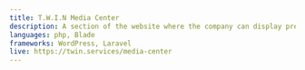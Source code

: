 ```yaml
---
title: T.W.I.N Media Center
description: A section of the website where the company can display press releases and share them with the investor community.
languages: php, Blade
frameworks: WordPress, Laravel
live: https://twin.services/media-center
---
```

